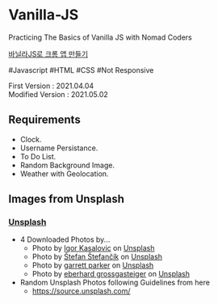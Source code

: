 # Vanilla-JS

Practicing The Basics of Vanilla JS with Nomad Coders

[바닐라JS로 크롬 앱 만들기](https://nomadcoders.co/javascript-for-beginners/lobby "vanilla-js")

#Javascript #HTML #CSS #Not Responsive

First Version : 2021.04.04   
Modified Version : 2021.05.02

## Requirements

-   Clock.
-   Username Persistance.
-   To Do List.
-   Random Background Image.
-   Weather with Geolocation.

## Images from Unsplash

### [Unsplash](https://unsplash.com/)

-   4 Downloaded Photos by...
    -   Photo by <a href="https://unsplash.com/@ikasalovic?utm_source=unsplash&utm_medium=referral&utm_content=creditCopyText">Igor Kasalovic</a> on <a href="https://unsplash.com/wallpapers/desktop/dual-monitor?utm_source=unsplash&utm_medium=referral&utm_content=creditCopyText">Unsplash</a>
    -   Photo by <a href="https://unsplash.com/@cikstefan?utm_source=unsplash&utm_medium=referral&utm_content=creditCopyText">Štefan Štefančík</a> on <a href="https://unsplash.com/wallpapers/desktop?utm_source=unsplash&utm_medium=referral&utm_content=creditCopyText">Unsplash</a>
    -   Photo by <a href="https://unsplash.com/@garrettpsystems?utm_source=unsplash&utm_medium=referral&utm_content=creditCopyText">garrett parker</a> on <a href="https://unsplash.com/wallpapers/desktop?utm_source=unsplash&utm_medium=referral&utm_content=creditCopyText">Unsplash</a>
    -   Photo by <a href="https://unsplash.com/@eberhardgross?utm_source=unsplash&utm_medium=referral&utm_content=creditCopyText">eberhard grossgasteiger</a> on <a href="https://unsplash.com/wallpapers/desktop?utm_source=unsplash&utm_medium=referral&utm_content=creditCopyText">Unsplash</a>
-   Random Unsplash Photos following Guidelines from here
    -   https://source.unsplash.com/
